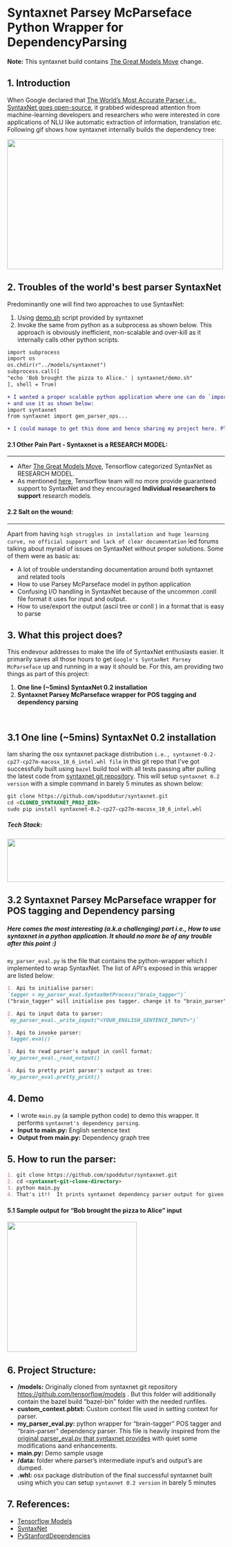 # Syntaxnet Parsey McParseface Python Wrapper for DependencyParsing
**Note:** This syntaxnet build contains [The Great Models Move](https://github.com/tensorflow/models/pull/2430) change. 

## 1. Introduction

When Google declared that [The World’s Most Accurate Parser i.e., SyntaxNet goes open-source](https://research.googleblog.com/2016/05/announcing-syntaxnet-worlds-most.html), it grabbed widespread attention from machine-learning developers and researchers who were interested in core applications of NLU like automatic extraction of information, translation etc. Following gif shows how syntaxnet internally builds the dependency tree:

<img src="https://github.com/tensorflow/models/blob/master/research/syntaxnet/g3doc/images/looping-parser.gif" width="500" height="300"/>

## 2. Troubles of the world's best parser SyntaxNet
Predominantly one will find two approaches to use SyntaxNet:
1. Using [demo.sh](https://github.com/tensorflow/models/blob/master/research/syntaxnet/syntaxnet/demo.sh) script provided by syntaxnet
2. Invoke the same from python as a subprocess as shown below. This approach is obviously inefficient, non-scalable and over-kill as it internally calls other python scripts.
```markdown
import subprocess
import os
os.chdir(r"../models/syntaxnet")
subprocess.call([    
"echo 'Bob brought the pizza to Alice.' | syntaxnet/demo.sh"
], shell = True)
```
```diff
+ I wanted a proper scalable python application where one can do `import syntaxnet` 
+ and use it as shown below:
import syntaxnet
from syntaxnet import gen_parser_ops...

+ I could manage to get this done and hence sharing my project here. Please find below as to how I got this!!
```

#### 2.1 Other Pain Part - Syntaxnet is a RESEARCH MODEL:
<hr/>

- After [The Great Models Move](https://github.com/tensorflow/models/pull/2430), Tensorflow categorized SyntaxNet as RESEARCH MODEL.
- As mentioned [here](https://github.com/tensorflow/models/pull/2430), Tensorflow team will no more provide  guaranteed support to SyntaxNet and they encouraged **Individual researchers to support** research models.

#### 2.2 Salt on the wound:
<hr/>

Apart from having `high struggles in installation and huge learning curve, no official support and lack of clear documentation` led forums talking about myraid of issues on SyntaxNet without proper solutions. Some of them were as basic as:
- A lot of trouble understanding documentation around both syntaxnet and related tools
- How to use Parsey McParseface model in python application
- Confusing I/O handling in SyntaxNet because of the uncommon .conll file format it uses for input and output.
- How to use/export the output (ascii tree or conll ) in a format that is easy to parse

## 3. What this project does?
This endevour addresses to make the life of SyntaxNet enthusiasts easier. It primarily saves all those hours to get `Google's SyntaxNet Parsey McParseface` up and running in a way it should be. For this, am providing two things as part of this project:
1. **One line (~5mins) SyntaxNet 0.2 installation**
2. **Syntaxnet Parsey McParseface wrapper for POS tagging and dependency parsing**

<br/>

## 3.1 One line (~5mins) SyntaxNet 0.2 installation
Iam sharing the osx syntaxnet package distribution `i.e., syntaxnet-0.2-cp27-cp27m-macosx_10_6_intel.whl file` in this git repo that I've got successfully built using `bazel` build tool with all tests passing after pulling the latest code from [syntaxnet git repository](https://github.com/tensorflow/models). This will setup `syntaxnet 0.2 version` with a simple command in barely 5 minutes as shown below:
```markdown
git clone https://github.com/spoddutur/syntaxnet.git
cd <CLONED_SYNTAXNET_PROJ_DIR>
sudo pip install syntaxnet-0.2-cp27-cp27m-macosx_10_6_intel.whl
```

##### Tech Stack:
<img src="https://user-images.githubusercontent.com/22542670/38137700-d6bb2276-3443-11e8-8aa2-6f883d978fed.png" width="600" height="100"/>

## 3.2 Syntaxnet Parsey McParseface wrapper for POS tagging and Dependency parsing 
##### Here comes the most interesting (a.k.a challenging) part i.e., How to use syntaxnet in a python application. It should no more be of any trouble after this point :)

`my_parser_eval.py` is the file that contains the python-wrapper which I implemented to wrap SyntaxNet. The list of API's exposed in this wrapper are listed below:
```markdown
1. Api to initialise parser: 
`tagger = my_parser_eval.SyntaxNetProcess("brain_tagger")`
("brain_tagger" will initialise pos tagger. change it to "brain_parser" for dependency parsing)

2. Api to input data to parser: 
`my_parser_eval._write_input("<YOUR_ENGLISH_SENTENCE_INPUT>")`

3. Api to invoke parser: 
`tagger.eval()`

3. Api to read parser's output in conll format:
`my_parser_eval._read_output()`

4. Api to pretty print parser's output as tree: 
`my_parser_eval.pretty_print()`
```
## 4. Demo
- I wrote `main.py` (a sample python code) to demo this wrapper. It performs `syntaxnet's dependency parsing`. 
- **Input to main.py:** English sentence text
- **Output from main.py:** Dependency graph tree

## 5. How to run the parser:
```markdown
1. git clone https://github.com/spoddutur/syntaxnet.git
2. cd <syntaxnet-git-clone-directory>
3. python main.py 
4. That's it!!  It prints syntaxnet dependency parser output for given input english sentence
```

#### 5.1 Sample output for “Bob brought the pizza to Alice” input
<img src="https://user-images.githubusercontent.com/22542670/38134694-d492419e-3431-11e8-87a3-dcd6d0d36ebb.png" width="300"/>

## 6. Project Structure:
- **/models:** Originally cloned from syntaxnet git repository https://github.com/tensorflow/models . But this folder will additionally contain the bazel build “bazel-bin" folder with the needed runfiles.
- **custom_context.pbtxt:** Custom context file used in setting context for parser.
- **my_parser_eval.py:** python wrapper for “brain-tagger” POS tagger and “brain-parser” dependency parser. This file is heavily inspired from the [original parser_eval.py that syntaxnet provides](https://github.com/tensorflow/models/blob/master/syntaxnet/syntaxnet/parser_eval.py) with quiet some modifications aand enhancements.
- **main.py:** Demo sample usage
- **/data:** folder where parser’s intermediate input’s and output’s are dumped.
- **.whl:** osx package distribution of the final successful syntaxnet built using which you can setup `syntaxnet 0.2 version` in barely 5 minutes 

## 7. References:
- [Tensorflow Models](https://github.com/tensorflow/models.git)
- [SyntaxNet](https://github.com/tensorflow/models/tree/master/research/syntaxnet)
- [PyStanfordDependencies](https://github.com/dmcc/PyStanfordDependencies)

